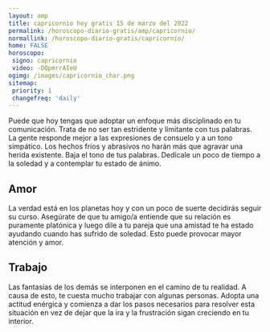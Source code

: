 ```yaml
---
layout: amp
title: capricornio hoy gratis 15 de marzo del 2022 
permalink: /horoscopo-diario-gratis/amp/capricornio/
normallink: /horoscopo-diario-gratis/capricornio/
home: FALSE
horoscopo:
 signo: capricornio
 video: -DQpmrrAIeU
ogimg: /images/capricornio_char.png
sitemap:
 priority: 1
 changefreq: 'daily'
---
```



Puede que hoy tengas que adoptar un enfoque más disciplinado en tu comunicación. Trata de no ser tan estridente y limitante con tus palabras. La gente responde mejor a las expresiones de consuelo y a un tono simpático. Los hechos fríos y abrasivos no harán más que agravar una herida existente. Baja el tono de tus palabras. Dedícale un poco de tiempo a la soledad y a contemplar tu estado de ánimo.

## Amor

La verdad está en los planetas hoy y con un poco de suerte decidirás seguir su curso. Asegúrate de que tu amigo/a entiende que su relación es puramente platónica y luego dile a tu pareja que una amistad te ha estado ayudando cuando has sufrido de soledad. Esto puede provocar mayor atención y amor.

## Trabajo

Las fantasías de los demás se interponen en el camino de tu realidad. A causa de esto, te cuesta mucho trabajar con algunas personas. Adopta una actitud enérgica y comienza a dar los pasos necesarios para resolver esta situación en vez de dejar que la ira y la frustración sigan creciendo en tu interior.